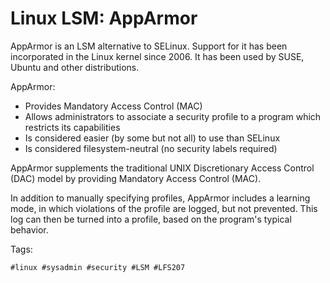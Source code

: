 # Linux LSM: AppArmor

AppArmor is an LSM alternative to SELinux. Support for it has been incorporated
in the Linux kernel since 2006. It has been used by SUSE, Ubuntu and other
distributions.

AppArmor:

* Provides Mandatory Access Control (MAC)
* Allows administrators to associate a security profile to a program which restricts its capabilities
* Is considered easier (by some but not all) to use than SELinux
* Is considered filesystem-neutral (no security labels required)

AppArmor supplements the traditional UNIX Discretionary Access Control (DAC)
model by providing Mandatory Access Control (MAC).

In addition to manually specifying profiles, AppArmor includes a learning mode,
in which violations of the profile are logged, but not prevented. This log can
then be turned into a profile, based on the program's typical behavior.

Tags:

    #linux #sysadmin #security #LSM #LFS207

